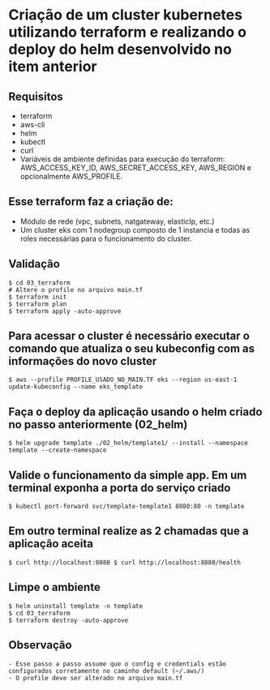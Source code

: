 # Criação de um cluster kubernetes utilizando terraform e realizando o deploy do helm desenvolvido no item anterior

## Requisitos
- terraform
- aws-cli
- helm
- kubectl
- curl
- Variáveis de ambiente definidas para execução do terraform: AWS_ACCESS_KEY_ID, AWS_SECRET_ACCESS_KEY, AWS_REGION e opcionalmente AWS_PROFILE.

## Esse terraform faz a criação de:
- Módulo de rede (vpc, subnets, natgateway, elasticIp, etc.)
- Um cluster eks com 1 nodegroup composto de 1 instancia e todas as roles necessárias para o funcionamento do cluster. 

## Validação
```
$ cd 03_terraform
# Altere o profile no arquivo main.tf
$ terraform init
$ terraform plan
$ terraform apply -auto-approve
```

## Para acessar o cluster é necessário executar o comando que atualiza o seu kubeconfig com as informações do novo cluster
```
$ aws --profile PROFILE_USADO_NO_MAIN.TF eks --region us-east-1 update-kubeconfig --name eks_template
```

## Faça o deploy da aplicação usando o helm criado no passo anteriormente (02_helm)
```
$ helm upgrade template ./02_helm/template1/ --install --namespace template --create-namespace
```

## Valide o funcionamento da simple app. Em um terminal exponha a porta do serviço criado
```
$ kubectl port-forward svc/template-template1 8080:80 -n template
```

## Em outro terminal realize as 2 chamadas que a aplicação aceita
```
$ curl http://localhost:8080 $ curl http://localhost:8080/health
```

## Limpe o ambiente
```
$ helm uninstall template -n template
$ cd 03_terraform
$ terraform destroy -auto-approve
```

## Observação
```
- Esse passo a passo assume que o config e credentials estão configurados corretamente no caminho default (~/.aws/)
- O profile deve ser alterado no arquivo main.tf
```